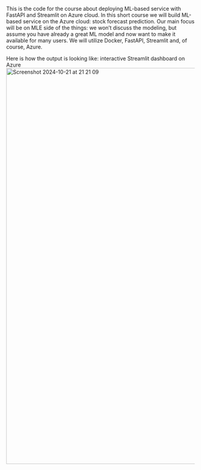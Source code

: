 This is the code for the course about deploying ML-based service with FastAPI and Streamlit on Azure cloud.
In this short course we will build ML-based service on the Azure cloud: stock forecast prediction. 
Our main focus will be on MLE side of the things: we won’t discuss the modeling, but assume you have already a great ML model and now want to make it available for many users.
We will utilize Docker, FastAPI, Streamlit and, of course, Azure. 

Here is how the output is looking like: interactive Streamlit dashboard on Azure
<img width="1057" alt="Screenshot 2024-10-21 at 21 21 09" src="https://github.com/user-attachments/assets/6769aec1-7971-4de9-af3e-187c1b245639">

